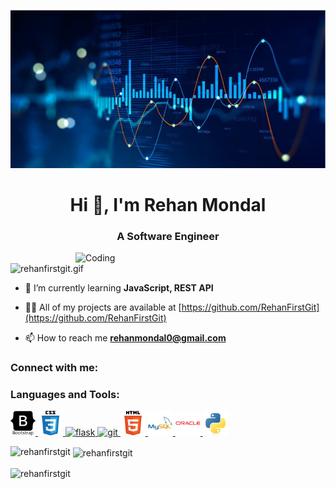 ![logo](https://github.com/RehanFirstGit/RehanFirstGit/blob/main/re-BANNER-1.png)

<h1 align="center">Hi 👋, I'm Rehan Mondal</h1>
<h3 align="center">A Software Engineer</h3>
<img align="right" alt="Coding" width="400" src="https://www.iihglobal.com/wp-content/uploads/2019/02/dcsad-1.gif">

<p align="left"> <img src="https://komarev.com/ghpvc/?username=rehanfirstgit&label=Profile%20views&color=0e75b6&style=flat" alt="rehanfirstgit.gif" /> </p>

- 🌱 I’m currently learning **JavaScript, REST API**

- 👨‍💻 All of my projects are available at [https://github.com/RehanFirstGit](https://github.com/RehanFirstGit)

- 📫 How to reach me **rehanmondal0@gmail.com**

<h3 align="left">Connect with me:</h3>
<p align="left">
</p>

<h3 align="left">Languages and Tools:</h3>
<p align="left"> <a href="https://getbootstrap.com" target="_blank" rel="noreferrer"> <img src="https://raw.githubusercontent.com/devicons/devicon/master/icons/bootstrap/bootstrap-plain-wordmark.svg" alt="bootstrap" width="40" height="40"/> </a> <a href="https://www.w3schools.com/css/" target="_blank" rel="noreferrer"> <img src="https://raw.githubusercontent.com/devicons/devicon/master/icons/css3/css3-original-wordmark.svg" alt="css3" width="40" height="40"/> </a> <a href="https://flask.palletsprojects.com/" target="_blank" rel="noreferrer"> <img src="https://www.vectorlogo.zone/logos/pocoo_flask/pocoo_flask-icon.svg" alt="flask" width="40" height="40"/> </a> <a href="https://git-scm.com/" target="_blank" rel="noreferrer"> <img src="https://www.vectorlogo.zone/logos/git-scm/git-scm-icon.svg" alt="git" width="40" height="40"/> </a> <a href="https://www.w3.org/html/" target="_blank" rel="noreferrer"> <img src="https://raw.githubusercontent.com/devicons/devicon/master/icons/html5/html5-original-wordmark.svg" alt="html5" width="40" height="40"/> </a> <a href="https://www.mysql.com/" target="_blank" rel="noreferrer"> <img src="https://raw.githubusercontent.com/devicons/devicon/master/icons/mysql/mysql-original-wordmark.svg" alt="mysql" width="40" height="40"/> </a> <a href="https://www.oracle.com/" target="_blank" rel="noreferrer"> <img src="https://raw.githubusercontent.com/devicons/devicon/master/icons/oracle/oracle-original.svg" alt="oracle" width="40" height="40"/> </a> <a href="https://www.python.org" target="_blank" rel="noreferrer"> <img src="https://raw.githubusercontent.com/devicons/devicon/master/icons/python/python-original.svg" alt="python" width="40" height="40"/> </a> </p>

<p><img align="left" src="https://github-readme-stats.vercel.app/api/top-langs?username=rehanfirstgit&show_icons=true&locale=en&layout=compact" alt="rehanfirstgit" /></p>

<p>&nbsp;<img align="center" src="https://github-readme-stats.vercel.app/api?username=rehanfirstgit&show_icons=true&locale=en" alt="rehanfirstgit" /></p>

<p><img align="center" src="https://github-readme-streak-stats.herokuapp.com/?user=rehanfirstgit&" alt="rehanfirstgit" /></p>

